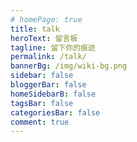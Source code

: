 ```yaml
---
# homePage: true
title: talk
heroText: 留言板
tagline: 留下你的痕迹
permalink: /talk/
bannerBg: /img/wiki-bg.png
sidebar: false
bloggerBar: false
homeSidebarB: false
tagsBar: false
categoriesBar: false
comment: true
---
```


